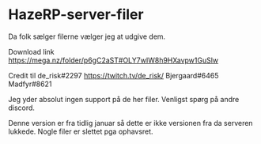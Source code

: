 # HazeRP-server-filer
Da folk sælger filerne vælger jeg at udgive dem.


Download link https://mega.nz/folder/p6gC2aST#OLY7wIW8h9HXavpw1GuSlw


Credit til 
de_risk#2297 https://twitch.tv/de_risk/
Bjergaard#6465
Madfyr#8621


Jeg yder absolut ingen support på de her filer. Venligst spørg på andre discord.


Denne version er fra tidlig januar så dette er ikke versionen fra da serveren lukkede. Nogle filer er slettet pga ophavsret.
